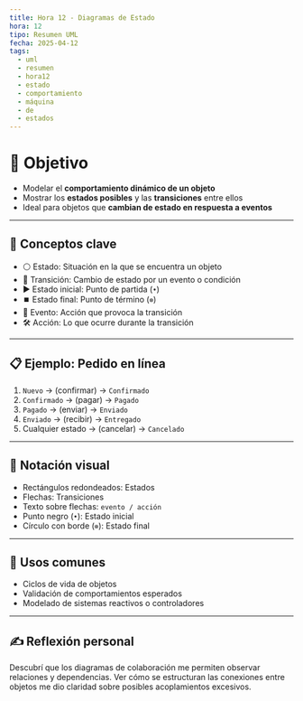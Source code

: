 ```yaml
---
title: Hora 12 - Diagramas de Estado
hora: 12
tipo: Resumen UML
fecha: 2025-04-12
tags:
  - uml
  - resumen
  - hora12
  - estado
  - comportamiento
  - máquina
  - de
  - estados
---
```


# 🎯 Objetivo
- Modelar el **comportamiento dinámico de un objeto**
- Mostrar los **estados posibles** y las **transiciones** entre ellos
- Ideal para objetos que **cambian de estado en respuesta a eventos**

---

## 📌 Conceptos clave

- ⚪ Estado: Situación en la que se encuentra un objeto
- 🔄 Transición: Cambio de estado por un evento o condición
- ▶️ Estado inicial: Punto de partida (`•`)
- ⏹️ Estado final: Punto de término (`⊗`)
- 🧩 Evento: Acción que provoca la transición
- 🛠 Acción: Lo que ocurre durante la transición

---

## 📋 Ejemplo: Pedido en línea

1. `Nuevo` → (confirmar) → `Confirmado`
2. `Confirmado` → (pagar) → `Pagado`
3. `Pagado` → (enviar) → `Enviado`
4. `Enviado` → (recibir) → `Entregado`
5. Cualquier estado → (cancelar) → `Cancelado`

---

## 📐 Notación visual

- Rectángulos redondeados: Estados
- Flechas: Transiciones
- Texto sobre flechas: `evento / acción`
- Punto negro (`•`): Estado inicial
- Círculo con borde (`⊗`): Estado final

---

## 🧠 Usos comunes

- Ciclos de vida de objetos
- Validación de comportamientos esperados
- Modelado de sistemas reactivos o controladores

---
## ✍️ Reflexión personal
Descubrí que los diagramas de colaboración me permiten observar relaciones y dependencias. Ver cómo se estructuran las conexiones entre objetos me dio claridad sobre posibles acoplamientos excesivos.
